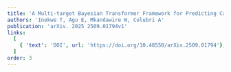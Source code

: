 ```yaml
---
title: 'A Multi-target Bayesian Transformer Framework for Predicting Cardiovascular Disease Biomarkers during Pandemics'
authors: 'Inekwe T, Agu E, Mkandawire W, Colubri A'
publication: 'arXiv. 2025 2509.01794v1'
links:
  [
    { 'text': 'DOI', url: 'https://doi.org/10.48550/arXiv.2509.01794'},
  ]
order: 3
---
```

